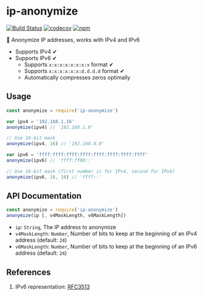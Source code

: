 # ip-anonymize
[![Build Status](https://travis-ci.org/nicolaschan/ip-anonymize.svg?branch=master)](https://travis-ci.org/nicolaschan/ip-anonymize)
[![codecov](https://codecov.io/gh/nicolaschan/ip-anonymize/branch/master/graph/badge.svg)](https://codecov.io/gh/nicolaschan/ip-anonymize)
[![npm](https://img.shields.io/npm/v/ip-anonymize.svg)](https://www.npmjs.com/package/ip-anonymize)

👤 Anonymize IP addresses, works with IPv4 and IPv6
- Supports IPv4 ✔
- Supports IPv6 ✔
  - Supports `x:x:x:x:x:x:x:x` format ✔
  - Supports `x:x:x:x:x:x:d.d.d.d` format ✔
  - Automatically compresses zeros optimally

## Usage
```js
const anonymize = require('ip-anonymize')

var ipv4 = '192.168.1.16'
anonymize(ipv4) // '192.168.1.0'

// Use 16-bit mask
anonymize(ipv4, 16) // '192.168.0.0'

var ipv6 = 'ffff:ffff:ffff:ffff:ffff:ffff:ffff:ffff'
anonymize(ipv6) // 'ffff:ff00::'

// Use 16-bit mask (first number is for IPv4, second for IPv6)
anonymize(ipv6, 16, 16) // 'ffff::'
```

## API Documentation
```js
const anonymize = require('ip-anonymize')
anonymize(ip [, v4MaskLength, v6MaskLength])
```
- `ip`: `String`, The IP address to anonymize
- `v4MaskLength`: `Number`, Number of bits to keep at the beginning of an IPv4 address (default: `24`)
- `v6MaskLength`: `Number`, Number of bits to keep at the beginning of an IPv6 address (default: `24`)


## References
1. IPv6 representation: [RFC3513](https://tools.ietf.org/html/rfc3513#section-2.2)